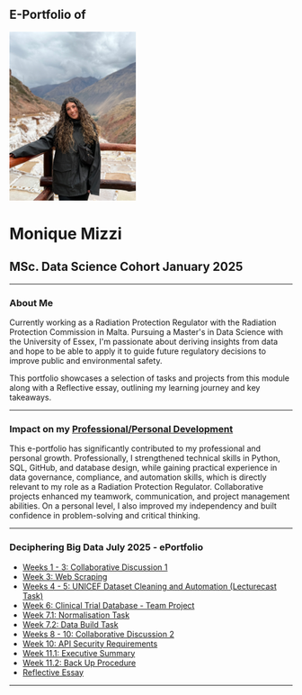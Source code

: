 ## E-Portfolio of   

![](/images/Me.png)

# Monique Mizzi       

## MSc. Data Science Cohort January 2025

---

### About Me
Currently working as a Radiation Protection Regulator with the Radiation Protection Commission in Malta. Pursuing a Master's in Data Science with the University of Essex, I'm passionate about deriving insights from data and hope to be able to apply it to guide future regulatory decisions to improve public and environmental safety.

This portfolio showcases a selection of tasks and projects from this module along with a Reflective essay, outlining my learning journey and key takeaways. 

---

### Impact on my [Professional/Personal Development](https://www.linkedin.com/in/monique-mizzi-a414b435a/)
This e-portfolio has significantly contributed to my professional and personal growth. Professionally, I strengthened technical skills in Python, SQL, GitHub, and database design, while gaining practical experience in data governance, compliance, and automation skills, which is directly relevant to my role as a Radiation Protection Regulator. Collaborative projects enhanced my teamwork, communication, and project management abilities. On a personal level, I also improved my independency and built confidence in problem-solving and critical thinking.

---

### Deciphering Big Data July 2025 - ePortfolio

*   [Weeks 1 - 3: Collaborative Discussion 1](collab-disc1.md)
*   [Week 3: Web Scraping](web-scraping.md)
*   [Weeks 4 - 5: UNICEF Dataset Cleaning and Automation (Lecturecast Task)](task4-5.md)
*   [Week 6: Clinical Trial Database - Team Project](team-project.md)
*   [Week 7.1: Normalisation Task](normal.md)
*   [Week 7.2: Data Build Task](databuild.md)
*   [Weeks 8 - 10: Collaborative Discussion 2](collab-disc2.md)
*   [Week 10: API Security Requirements](api-security.md)
*   [Week 11.1: Executive Summary](exec-summary.md)
*   [Week 11.2: Back Up Procedure](gfs.md)
*   [Reflective Essay](reflect.md)

---

